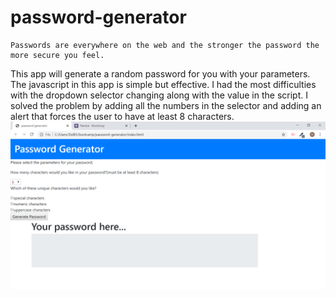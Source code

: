 # password-generator
    Passwords are everywhere on the web and the stronger the password the more secure you feel.
This app will generate a random password for you with your parameters.
The javascript in this app is simple but effective. I had the most difficulties with the dropdown selector
changing along with the value in the script. I solved the problem by adding all the numbers in the selector
and adding an alert that forces the user to have at least 8 characters.
<img src="./assets/images/screenshot.png" alt="screenShot">
